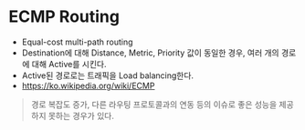# ECMP Routing
* Equal-cost multi-path routing
* Destination에 대해 Distance, Metric, Priority 값이 동일한 경우, 여러 개의 경로에 대해 Active를 시킨다.
* Active된 경로로는 트래픽을 Load balancing한다.
* https://ko.wikipedia.org/wiki/ECMP
> 경로 복잡도 증가, 다른 라우팅 프로토콜과의 연동 등의 이슈로 좋은 성능을 제공하지 못하는 경우가 있다.